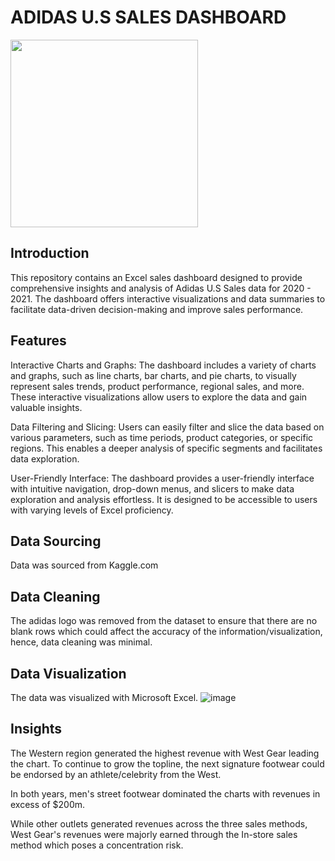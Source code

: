 # ADIDAS U.S SALES DASHBOARD

<img src="https://github.com/dewalejr/Adidas-U.S-sales-dashboard-/assets/136645102/34fa8971-7cb3-4d9e-ba03-532c2142a539" width="300" height="300">

## Introduction
This repository contains an Excel sales dashboard designed to provide comprehensive insights and analysis of Adidas U.S Sales data for 2020 - 2021. The dashboard offers interactive visualizations and data summaries to facilitate data-driven decision-making and improve sales performance.

## Features
Interactive Charts and Graphs: The dashboard includes a variety of charts and graphs, such as line charts, bar charts, and pie charts, to visually represent sales trends, product performance, regional sales, and more. These interactive visualizations allow users to explore the data and gain valuable insights.

Data Filtering and Slicing: Users can easily filter and slice the data based on various parameters, such as time periods, product categories, or specific regions. This enables a deeper analysis of specific segments and facilitates data exploration.

User-Friendly Interface: The dashboard provides a user-friendly interface with intuitive navigation, drop-down menus, and slicers to make data exploration and analysis effortless. It is designed to be accessible to users with varying levels of Excel proficiency.

## Data Sourcing
Data was sourced from Kaggle.com 

## Data Cleaning
The adidas logo was removed from the dataset to ensure that there are no blank rows which could affect the accuracy of the information/visualization, hence, data cleaning was minimal.

## Data Visualization
The data was visualized with Microsoft Excel.
![image](https://github.com/dewalejr/Adidas-U.S-sales-dashboard-/assets/136645102/2bce7887-2135-4c70-8fb0-61cbec931f81)


## Insights
The Western region generated the highest revenue with West Gear leading the chart. To continue to grow the topline, the next signature footwear could be endorsed by an athlete/celebrity from the West.

In both years, men's street footwear dominated the charts with revenues in excess of $200m. 

While other outlets generated revenues across the three sales methods, West Gear's revenues were majorly earned through the In-store sales method which poses a concentration risk. 




